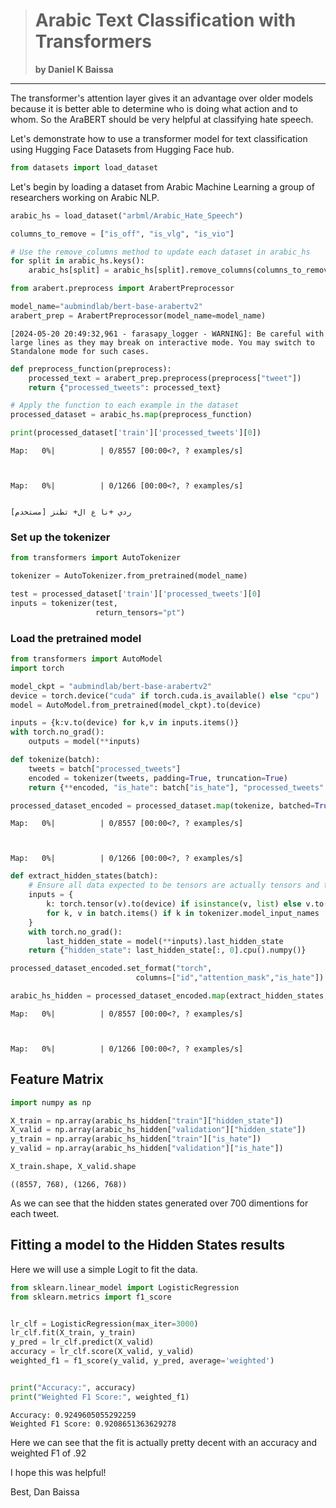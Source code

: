 ># Arabic Text Classification with Transformers
> **by Daniel K Baissa**
---
The transformer's attention layer gives it an advantage over older
models because it is better able to determine who is doing what action
and to whom. So the AraBERT should be very helpful at classifying hate
speech.

Let's demonstrate how to use a transformer model for text classification
using Hugging Face Datasets from Hugging Face hub.


```python
from datasets import load_dataset
```

Let's begin by loading a dataset from Arabic Machine Learning a group of researchers working on Arabic NLP. 


```python
arabic_hs = load_dataset("arbml/Arabic_Hate_Speech")

columns_to_remove = ["is_off", "is_vlg", "is_vio"]

# Use the remove_columns method to update each dataset in arabic_hs
for split in arabic_hs.keys():
    arabic_hs[split] = arabic_hs[split].remove_columns(columns_to_remove)

```


```python
from arabert.preprocess import ArabertPreprocessor

model_name="aubmindlab/bert-base-arabertv2"
arabert_prep = ArabertPreprocessor(model_name=model_name)
```

    [2024-05-20 20:49:32,961 - farasapy_logger - WARNING]: Be careful with large lines as they may break on interactive mode. You may switch to Standalone mode for such cases.
    


```python
def preprocess_function(preprocess):
    processed_text = arabert_prep.preprocess(preprocess["tweet"])
    return {"processed_tweets": processed_text}

# Apply the function to each example in the dataset
processed_dataset = arabic_hs.map(preprocess_function)

print(processed_dataset['train']['processed_tweets'][0])
```


    Map:   0%|          | 0/8557 [00:00<?, ? examples/s]



    Map:   0%|          | 0/1266 [00:00<?, ? examples/s]


    [مستخدم] ردي +نا ع ال+ تطنز
    

### Set up the tokenizer


```python
from transformers import AutoTokenizer

tokenizer = AutoTokenizer.from_pretrained(model_name)

test = processed_dataset['train']['processed_tweets'][0] 
inputs = tokenizer(test, 
                   return_tensors="pt")
```

### Load the pretrained model


```python
from transformers import AutoModel
import torch

model_ckpt = "aubmindlab/bert-base-arabertv2"
device = torch.device("cuda" if torch.cuda.is_available() else "cpu")
model = AutoModel.from_pretrained(model_ckpt).to(device)

inputs = {k:v.to(device) for k,v in inputs.items()}
with torch.no_grad():
    outputs = model(**inputs)

def tokenize(batch):
    tweets = batch["processed_tweets"]
    encoded = tokenizer(tweets, padding=True, truncation=True)
    return {**encoded, "is_hate": batch["is_hate"], "processed_tweets": batch["processed_tweets"]}

```


```python
processed_dataset_encoded = processed_dataset.map(tokenize, batched=True, batch_size=None)
```


    Map:   0%|          | 0/8557 [00:00<?, ? examples/s]



    Map:   0%|          | 0/1266 [00:00<?, ? examples/s]



```python
def extract_hidden_states(batch):
    # Ensure all data expected to be tensors are actually tensors and then move to device
    inputs = {
        k: torch.tensor(v).to(device) if isinstance(v, list) else v.to(device)
        for k, v in batch.items() if k in tokenizer.model_input_names
    }
    with torch.no_grad():
        last_hidden_state = model(**inputs).last_hidden_state
    return {"hidden_state": last_hidden_state[:, 0].cpu().numpy()}

processed_dataset_encoded.set_format("torch",
                            columns=["id","attention_mask","is_hate"])

arabic_hs_hidden = processed_dataset_encoded.map(extract_hidden_states, batched=True)
```


    Map:   0%|          | 0/8557 [00:00<?, ? examples/s]



    Map:   0%|          | 0/1266 [00:00<?, ? examples/s]


## Feature Matrix


```python
import numpy as np

X_train = np.array(arabic_hs_hidden["train"]["hidden_state"])
X_valid = np.array(arabic_hs_hidden["validation"]["hidden_state"])
y_train = np.array(arabic_hs_hidden["train"]["is_hate"]) 
y_valid = np.array(arabic_hs_hidden["validation"]["is_hate"])

X_train.shape, X_valid.shape
```




    ((8557, 768), (1266, 768))



As we can see that the hidden states generated over 700 dimentions for each tweet.

## Fitting a model to the Hidden States results

Here we will use a simple Logit to fit the data.


```python
from sklearn.linear_model import LogisticRegression
from sklearn.metrics import f1_score


lr_clf = LogisticRegression(max_iter=3000)
lr_clf.fit(X_train, y_train)
y_pred = lr_clf.predict(X_valid)
accuracy = lr_clf.score(X_valid, y_valid)
weighted_f1 = f1_score(y_valid, y_pred, average='weighted')


print("Accuracy:", accuracy)
print("Weighted F1 Score:", weighted_f1)

```

    Accuracy: 0.9249605055292259
    Weighted F1 Score: 0.9208651363629278
    

Here we can see that the fit is actually pretty decent with an accuracy and weighted F1 of .92


I hope this was helpful!

Best,
Dan Baissa
